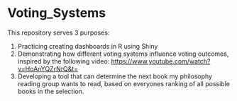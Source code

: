 # Voting_Systems
This repository serves 3 purposes:
1. Practicing creating dashboards in R using Shiny
2. Demonstrating how different voting systems influence voting outcomes, inspired by the following video: https://www.youtube.com/watch?v=HoAnYQZrNrQ&t=
3. Developing a tool that can determine the next book my philosophy reading group wants to read, based on everyones ranking of all possible books in the selection.
